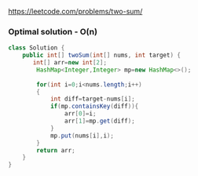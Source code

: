 https://leetcode.com/problems/two-sum/
### Optimal solution  - O(n)
```java 
class Solution {
    public int[] twoSum(int[] nums, int target) {
       int[] arr=new int[2];
        HashMap<Integer,Integer> mp=new HashMap<>();
        
        for(int i=0;i<nums.length;i++)
        {
            int diff=target-nums[i];
            if(mp.containsKey(diff)){
                arr[0]=i;
                arr[1]=mp.get(diff);
            }
            mp.put(nums[i],i);
        }
        return arr;
    }
}
```